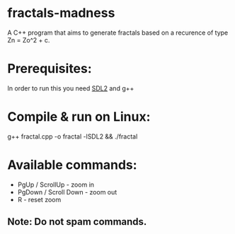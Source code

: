 # fractals-madness

A C++ program that aims to generate fractals based on a recurence of type Zn = Zo^2 + c.

# Prerequisites:

In order to run this you need [SDL2](https://www.libsdl.org/download-2.0.php) and g++

# Compile & run on Linux:

g++ fractal.cpp -o fractal -lSDL2 && ./fractal

# Available commands:

- PgUp / ScrollUp - zoom in
- PgDown / Scroll Down - zoom out
- R - reset zoom

## Note: Do not spam commands.
